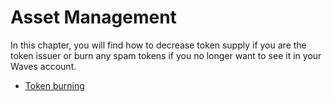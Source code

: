 # Asset Management

In this chapter, you will find how to decrease token supply if you are the token issuer or burn any spam tokens if you no longer want to see it in your Waves account.

* [Token burning](assets-management/burn-an-asset.md)
